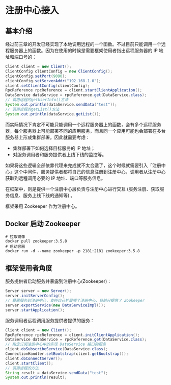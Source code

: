 # 注册中心接入

## 基本介绍

经过前三章的开发已经实现了本地调用远程的一个函数。不过目前只能调用一个远程服务器上的函数。因为在使用的时候是需要框架使用者指出远程服务器的 IP 地址和端口号的：
```java
Client client = new Client();
ClientConfig clientConfig = new ClientConfig();
clientConfig.setPort(9090);
clientConfig.setServerAddr("192.168.1.0");
client.setClientConfig(clientConfig);
RpcReference rpcReference = client.startClientApplication();
DataService dataService = rpcReference.get(DataService.class);
// 调用远程的getUserInfo()方法
System.out.println(dataService.sendData("test"));
// 调用远程的getList()方法
System.out.println(dataService.getList());
```

而实际情况下肯定不可能只能调用一个远程服务器上的函数，会有多个远程服务器，每个服务器上可能部署不同的应用服务，而且同一个应用可能也会部署在多台服务器上形成集群部署。因此就需要考虑：
- 集群部署下如何选择目标服务的 IP 地址；
- 对服务调用者和服务提供者上线下线的监控等。

如果将这些逻辑全部依靠代理来完成就不太合适了，这个时候就需要引入「注册中心」这个中间件，服务提供者都将自己的信息注册到注册中心，调用者从注册中心获取到远程调用必要的 IP 地址、端口等服务信息。

在框架中，则是提供一个注册中心层负责与注册中心进行交互 (服务注册、获取服务信息、服务上线下线的通知等) 。

框架采用 Zookeeper 作为注册中心。

## Docker 启动 Zookeeper

```shell
# 拉取镜像
docker pull zookeeper:3.5.8
# 启动容器
docker run -d --name zookeeper -p 2181:2181 zookeeper:3.5.8
```

## 框架使用者角度

服务提供者启动服务并暴露到注册中心(Zookeeper)：
```java
Server server = new Server();
server.initServerConfig();
// 暴露服务到注册中心，支持自己扩展哪个注册中心，目前只提供了 Zookeeper
server.exportService(new DataServiceImpl());
server.startApplication();
```

服务调用者远程调用服务提供者提供的服务：
```java
Client client = new Client();
RpcReference rpcReference = client.initClientApplication();
DataService dataService = rpcReference.get(DataService.class);
// 指定订阅注册中心中的实现 DataService 接口的服务
client.doSubscribeService(DataService.class);
ConnectionHandler.setBootstrap(client.getBootstrap());
client.doConnectServer();
client.startClient();
// 调用远程的方法
String result = dataService.sendData("test");
System.out.println(result);
```